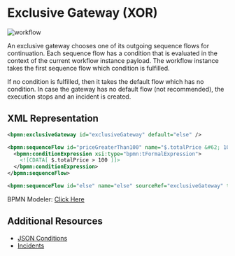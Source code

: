 # Exclusive Gateway (XOR)

![workflow](/bpmn-workflows/xor-gateway.png)

An exclusive gateway chooses one of its outgoing sequence flows for continuation.
Each sequence flow has a condition that is evaluated in the context of the current workflow instance payload.
The workflow instance takes the first sequence flow which condition is fulfilled.

If no condition is fulfilled, then it takes the default flow which has no condition.
In case the gateway has no default flow (not recommended), the execution stops and an incident is created.

## XML Representation

```xml
<bpmn:exclusiveGateway id="exclusiveGateway" default="else" />

<bpmn:sequenceFlow id="priceGreaterThan100" name="$.totalPrice &#62; 100" sourceRef="exclusiveGateway" targetRef="shipParcelWithInsurance">
  <bpmn:conditionExpression xsi:type="bpmn:tFormalExpression">
    <![CDATA[ $.totalPrice > 100 ]]>
  </bpmn:conditionExpression>
</bpmn:sequenceFlow>

<bpmn:sequenceFlow id="else" name="else" sourceRef="exclusiveGateway" targetRef="shipParcel" />
```

BPMN Modeler: [Click Here](/bpmn-modeler/gateways.html#create-an-exclusive-gateway)

## Additional Resources

* [JSON Conditions](reference/json-conditions.html)
* [Incidents](/reference/incidents.html)